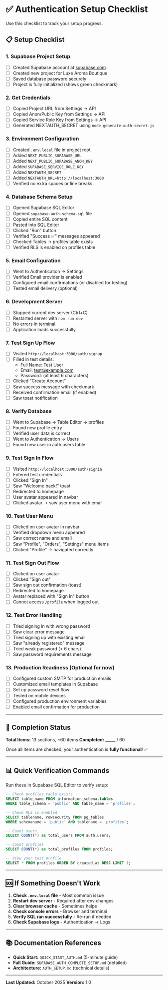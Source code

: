 # ✅ Authentication Setup Checklist

Use this checklist to track your setup progress.

## 📋 Setup Checklist

### 1. Supabase Project Setup
- [ ] Created Supabase account at [supabase.com](https://supabase.com)
- [ ] Created new project for Luxe Aroma Boutique
- [ ] Saved database password securely
- [ ] Project is fully initialized (shows green checkmark)

### 2. Get Credentials
- [ ] Copied Project URL from Settings → API
- [ ] Copied Anon/Public Key from Settings → API
- [ ] Copied Service Role Key from Settings → API
- [ ] Generated NEXTAUTH_SECRET using `node generate-auth-secret.js`

### 3. Environment Configuration
- [ ] Created `.env.local` file in project root
- [ ] Added `NEXT_PUBLIC_SUPABASE_URL`
- [ ] Added `NEXT_PUBLIC_SUPABASE_ANON_KEY`
- [ ] Added `SUPABASE_SERVICE_ROLE_KEY`
- [ ] Added `NEXTAUTH_SECRET`
- [ ] Added `NEXTAUTH_URL=http://localhost:3000`
- [ ] Verified no extra spaces or line breaks

### 4. Database Schema Setup
- [ ] Opened Supabase SQL Editor
- [ ] Opened `supabase-auth-schema.sql` file
- [ ] Copied entire SQL content
- [ ] Pasted into SQL Editor
- [ ] Clicked "Run" button
- [ ] Verified "Success ✅" messages appeared
- [ ] Checked Tables → profiles table exists
- [ ] Verified RLS is enabled on profiles table

### 5. Email Configuration
- [ ] Went to Authentication → Settings
- [ ] Verified Email provider is enabled
- [ ] Configured email confirmations (or disabled for testing)
- [ ] Tested email delivery (optional)

### 6. Development Server
- [ ] Stopped current dev server (Ctrl+C)
- [ ] Restarted server with `npm run dev`
- [ ] No errors in terminal
- [ ] Application loads successfully

### 7. Test Sign Up Flow
- [ ] Visited `http://localhost:3000/auth/signup`
- [ ] Filled in test details:
  - Full Name: Test User
  - Email: test@example.com
  - Password: (at least 6 characters)
- [ ] Clicked "Create Account"
- [ ] Saw success message with checkmark
- [ ] Received confirmation email (if enabled)
- [ ] Saw toast notification

### 8. Verify Database
- [ ] Went to Supabase → Table Editor → profiles
- [ ] Found new profile entry
- [ ] Verified user data is correct
- [ ] Went to Authentication → Users
- [ ] Found new user in auth.users table

### 9. Test Sign In Flow
- [ ] Visited `http://localhost:3000/auth/signin`
- [ ] Entered test credentials
- [ ] Clicked "Sign In"
- [ ] Saw "Welcome back!" toast
- [ ] Redirected to homepage
- [ ] User avatar appeared in navbar
- [ ] Clicked avatar → saw user menu with email

### 10. Test User Menu
- [ ] Clicked on user avatar in navbar
- [ ] Verified dropdown menu appeared
- [ ] Saw correct name and email
- [ ] Saw "Profile", "Orders", "Settings" menu items
- [ ] Clicked "Profile" → navigated correctly

### 11. Test Sign Out Flow
- [ ] Clicked on user avatar
- [ ] Clicked "Sign out"
- [ ] Saw sign out confirmation (toast)
- [ ] Redirected to homepage
- [ ] Avatar replaced with "Sign In" button
- [ ] Cannot access `/profile` when logged out

### 12. Test Error Handling
- [ ] Tried signing in with wrong password
- [ ] Saw clear error message
- [ ] Tried signing up with existing email
- [ ] Saw "already registered" message
- [ ] Tried weak password (< 6 chars)
- [ ] Saw password requirements message

### 13. Production Readiness (Optional for now)
- [ ] Configured custom SMTP for production emails
- [ ] Customized email templates in Supabase
- [ ] Set up password reset flow
- [ ] Tested on mobile devices
- [ ] Configured production environment variables
- [ ] Enabled email confirmation for production

---

## 🎉 Completion Status

**Total Items:** 13 sections, ~60 items
**Completed:** _____ / 60

Once all items are checked, your authentication is **fully functional**! ✅

---

## 📊 Quick Verification Commands

Run these in Supabase SQL Editor to verify setup:

```sql
-- Check profiles table exists
SELECT table_name FROM information_schema.tables 
WHERE table_schema = 'public' AND table_name = 'profiles';

-- Check RLS is enabled
SELECT tablename, rowsecurity FROM pg_tables 
WHERE schemaname = 'public' AND tablename = 'profiles';

-- Count users
SELECT COUNT(*) as total_users FROM auth.users;

-- Count profiles
SELECT COUNT(*) as total_profiles FROM profiles;

-- View your test profile
SELECT * FROM profiles ORDER BY created_at DESC LIMIT 1;
```

---

## 🆘 If Something Doesn't Work

1. **Check `.env.local` file** - Most common issue
2. **Restart dev server** - Required after env changes
3. **Clear browser cache** - Sometimes helps
4. **Check console errors** - Browser and terminal
5. **Verify SQL ran successfully** - Re-run if needed
6. **Check Supabase logs** - Authentication → Logs

---

## 📚 Documentation References

- **Quick Start:** `QUICK_START_AUTH.md` (5-minute guide)
- **Full Guide:** `SUPABASE_AUTH_COMPLETE_SETUP.md` (detailed)
- **Architecture:** `AUTH_SETUP.md` (technical details)

---

**Last Updated:** October 2025
**Version:** 1.0

